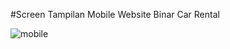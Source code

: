 #Screen
Tampilan Mobile Website Binar Car Rental








![mobile](https://user-images.githubusercontent.com/70692736/159462707-42d94879-2c1e-4765-af90-58816e4f9523.gif)
